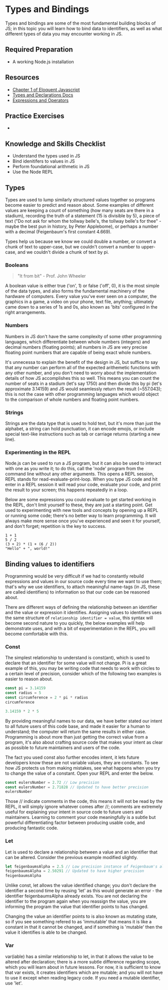 # Types and Bindings #

Types and bindings are some of the most fundamental building blocks of JS; in this topic you will learn how to bind data to identifiers, as well as what different types of data you may encounter working in JS. 

## Required Preparation ##

  * A working Node.js installation


## Resources ##

  *   [Chapter 1 of Eloquent Javascript](https://eloquentjavascript.net/01_values.html)
  *   [Types and Declarations Docs](https://developer.mozilla.org/en-US/docs/Web/JavaScript/Guide/Grammar_and_Types)
  *   [Expressions and Operators](https://developer.mozilla.org/en-US/docs/Web/JavaScript/Guide/Expressions_and_Operators)

## Practice Exercises ##

 * 
  
## Knowledge and Skills Checklist ##

  * Understand the types used in JS
  * Bind idenitifers to values in JS
  * Perform foundational arithmetic in JS
  * Use the Node REPL

## Types ##

Types are used to lump similarly structured values together so programs become easier to predict and reason about. Some examples of different values are keeping a count of something (how many seats are there in a stadium), recording the truth of a statement (15 is divisible by 5), a piece of text ("Do not ask for whom the tollway belle's, the tollway belle's for thee" - maybe the best pun in history, by Peter Applebome), or perhaps a number with a decimal (Feigenbaum's first constant 4.669). 

Types help us because we know we could double a number, or convert a chunk of text to upper-case, but we couldn't convert a number to upper-case, and we couldn't divide a chunk of text by pi. 

### Booleans  ###

> "It from bit" - Prof. John Wheeler

A boolean value is either true ('on', 1) or false ('off', 0), it is the most simple of the data types, and also forms the fundamental machinery of the hardware of computers. Every value you've ever seen on a computer, the graphics in a game, a video on your phone, text file, anything; ultimately came down to a series of 1s and 0s, also known as 'bits' configured in the right arrangements.

### Numbers ###

Numbers in JS don't have the same complexity of some other programming languages, which differentiate between whole numbers (integers) and decimal numbers (floating points); all numbers in JS are very precise floating point numbers that are capable of being exact whole numbers. 

It's unnecessa to explain the benefit of the design in JS, but suffice to say that any number can perform all of the expected arithemetic functions with any other number, and you don't need to worry about the implementation details of how JS accomplishes this so well. This means you can count the number of seats in a stadium (let's say 1750) and then divide this by pi (let's approximate 3.14159) and JS would seamlessly return the result (~557.043); this is not the case with other programming languages which would object to the comparison of whole numbers and floating point numbers. 

### Strings ###

Strings are the data type that is used to hold text, but it's more than just the alphabet, a string can hold punctuation, it can encode emojis, or include special text-like instructions such as tab or carriage returns (starting a new line). 

### Experimenting in the REPL ###

Node.js can be used to run a JS program, but it can also be used to interact with one as you write it; to do this, call the 'node' program from the command line without any other arguments. This opens a REPL session, REPL stands for read-evaluate-print-loop. When you type JS code and hit enter in a REPL session it will read your code, evaluate your code, and print the result to your screen; this happens repeatedly in a loop. 

Below are some expressions you could evaluate to get started working in the REPL, don't limit yourself to these, they are just a starting point. Get used to experimenting with new tools and concepts by opening up a REPL or running some code; there's no better way to learn programming. It will always make more sense once you've experienced and seen it for yourself, and don't forget; repetition is the key to success.

```
1 + 1
5 / 2
(3 + 2) * (1 + (6 / 2))
"Hello" + ", world!"
```

## Binding values to identifiers ##

Programming would be very difficult if we had to constantly rebuild expressions and values in our source code every time we want to use them; that's why we use identifiers, to attach meaningful name-tags (in JS, these are called identifiers) to information so that our code can be reasoned about. 

There are different ways of defining the relationship between an identifier and the value or expression it identifies. Assigning values to identifiers uses the same structure of `relationship identifier = value`, this syntax will become second nature to you quickly, the below examples will help demonstrate uses, and with a bit of experimentation in the REPL, you will become comfortable with this. 

### Const ###

The simplest relationship to understand is const(ant), which is used to declare that an identifier for some value will not change. Pi is a great example of this, you may be writing code that needs to work with circles to a certain level of precision, consider which of the following two examples is easier to reason about.

```javascript
const pi = 3.14159
const radius = 5
const circumference = 2 * pi * radius
circumference
```

```javascript
3.14159 * 2 * 5
```

By providing meaningful names to our data, we have better stated our intent to all future users of this code base, and made it easier for a human to understand; the computer will return the same results in either case. Programming is about more than just getting the correct value from a program, it's also about crafting source code that makes your intent as clear as possible to future maintainers and users of the code. 

The fact you used const also further encodes intent, it lets future developers know these are not variable values, they are constants. To see how JS protects us from making mistakes, see what happens when you try to change the value of a constant. Open your REPL and enter the below. 

```javascript
const eulersNumber = 2.72 // Low precision
const eulersNumber = 2.71828 // Updated to have better precision
eulersNumber
```

Those // indicate comments in the code, this means it will not be read by the REPL, it will simply ignore whatever comes after //; comments are extremely useful for explaining your intent in source code to future users and maintainers. Learning to comment your code meaningfully is a subtle but powerful differentiating factor between producing usable code, and producing fantastic code. 

### Let ###

Let is used to declare a relationship between a value and an identifier that can be altered. Consider the previous example modified slightly.

```javascript
let feigenbaumsAlpha = 2.5 // Low precision instance of Feigenbaum's alpha constant
feigenbaumsAlpha = 2.50291 // Updated to have higher precision
feigenbaumsAlpha
```

Unlike const, let allows the value identified change; you don't declare the identifier a second time by reusing 'let' as this would generate an error - the identifier feigenbaumsAlpha already exists. You are not declaring the identifier to the program again when you reassign the value, you are informing the program the value that identifier points to has changed. 

Changing the value an identifier points to is also known as mutating state, so if you see something refered to as 'immutable' that means it is like a constant in that it cannot be changed, and if something is 'mutable' then the value it identifies is able to be changed. 

### Var ###

var(iable) has a similar relationship to let, in that it allows the value to be altered after declaration; there is a more subtle difference regarding scope, which you will learn about in future lessons. For now, it is sufficient to know that var exists, it creates identifiers which are mutable; and you will not have to use it except when reading legacy code. If you need a mutable identifier, use 'let'. 
